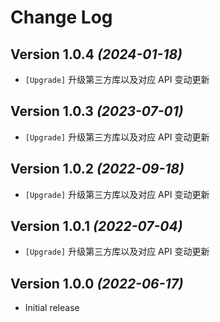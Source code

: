 Change Log
==========

Version 1.0.4 *(2024-01-18)*
----------------------------

* `[Upgrade]` 升级第三方库以及对应 API 变动更新

Version 1.0.3 *(2023-07-01)*
----------------------------

* `[Upgrade]` 升级第三方库以及对应 API 变动更新

Version 1.0.2 *(2022-09-18)*
----------------------------

* `[Upgrade]` 升级第三方库以及对应 API 变动更新

Version 1.0.1 *(2022-07-04)*
----------------------------

* `[Upgrade]` 升级第三方库以及对应 API 变动更新

Version 1.0.0 *(2022-06-17)*
----------------------------

* Initial release
